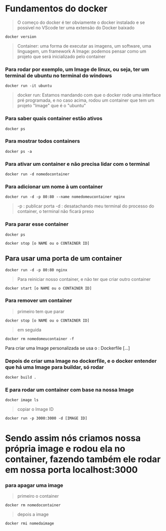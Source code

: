 # Fundamentos do docker

> O começo do docker é ter obviamente o docker instalado e se possivel no VScode ter uma extensão do Docker baixado
```
docker version
```

> Container: uma forma de executar as imagens, um software, uma linguagem, um framework
> A Image: podemos pensar como um projeto que será inicializado pelo container

### Para rodar por exemplo, um Image de linux, ou seja, ter um terminal de ubuntu no terminal do windows
```
docker run -it ubuntu
```
> docker run: Estamos mandando com que o docker rode uma interface pré programada, e no caso acima, rodou um container que tem um projeto "Image" que é o "ubuntu"

### Para saber quais container estão ativos
```
docker ps
```

### Para mostrar todos containers
```
docker ps -a
```

### Para ativar um container e não precisa lidar com o terminal
```
docker run -d nomedocontainer
```

### Para adicionar um nome à um container
```
docker run -d -p 80:80 --name nomedomeucontainer nginx
``` 
> -p : publicar porta
> -d : desatachando meu terminal do processo do container, o terminal não ficará preso

### Para parar esse container
```
docker ps
``` 
```
docker stop [o NAME ou o CONTAINER ID]
```

## Para usar uma porta de um container
```
docker run -d -p 80:80 nginx
```
> Para reiniciar nosso container, e não ter que criar outro container
```
docker start [o NAME ou o CONTAINER ID]
```

### Para remover um container
> primeiro tem que parar
```
docker stop [o NAME ou o CONTAINER ID]
```
> em seguida
```
docker rm nomedomeucontainer -f
```

Para criar uma Image personalizada se usa o : Dockerfile [...]

### Depois de criar uma Image no dockerfile, e o docker entender que há uma Image para buildar, só rodar
```
docker build .
```

### E para rodar um container com base na nossa Image
```
docker image ls
```
> copiar o Image ID
```
docker run -p 3000:3000 -d [IMAGE ID]
```

# Sendo assim nós criamos nossa própria image e rodou ela no container, fazendo também ele rodar em nossa porta localhost:3000

### para apagar uma image
> primeiro o container
```
docker rm nomedocontainer
```
> depois a image
```
docker rmi nomedaimage
```